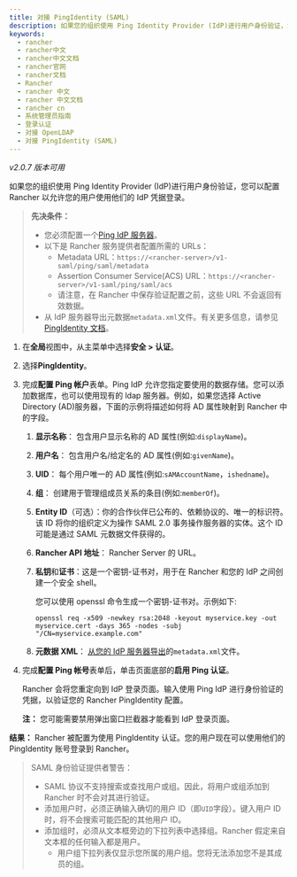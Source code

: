 ```yaml
---
title: 对接 PingIdentity (SAML)
description: 如果您的组织使用 Ping Identity Provider (IdP)进行用户身份验证，您可以配置 Rancher 以允许您的用户使用他们的 IdP 凭据登录。
keywords:
  - rancher
  - rancher中文
  - rancher中文文档
  - rancher官网
  - rancher文档
  - Rancher
  - rancher 中文
  - rancher 中文文档
  - rancher cn
  - 系统管理员指南
  - 登录认证
  - 对接 OpenLDAP
  - 对接 PingIdentity (SAML)
---
```


_v2.0.7 版本可用_

如果您的组织使用 Ping Identity Provider (IdP)进行用户身份验证，您可以配置 Rancher 以允许您的用户使用他们的 IdP 凭据登录。

> **先决条件：**
>
> - 您必须配置一个[Ping IdP 服务器](https://www.pingidentity.com/)。
> - 以下是 Rancher 服务提供者配置所需的 URLs：
>   - Metadata URL：`https://<rancher-server>/v1-saml/ping/saml/metadata`
>   - Assertion Consumer Service(ACS) URL：`https://<rancher-server>/v1-saml/ping/saml/acs`
>   - 请注意，在 Rancher 中保存验证配置之前，这些 URL 不会返回有效数据。
> - 从 IdP 服务器导出元数据`metadata.xml`文件。有关更多信息，请参见[PingIdentity 文档](https://docs.pingidentity.com/bundle/integrations/page/mcz1588209689936.html)。

1. 在**全局**视图中，从主菜单中选择**安全 > 认证**。

1. 选择**PingIdentity**。

1. 完成**配置 Ping 帐户**表单。Ping IdP 允许您指定要使用的数据存储。您可以添加数据库，也可以使用现有的 ldap 服务器。例如，如果您选择 Active Directory (AD)服务器，下面的示例将描述如何将 AD 属性映射到 Rancher 中的字段。

   1. **显示名称**： 包含用户显示名称的 AD 属性(例如:`displayName`)。

   1. **用户名**： 包含用户名/给定名的 AD 属性(例如:`givenName`)。

   1. **UID**： 每个用户唯一的 AD 属性(例如:`sAMAccountName`，`ishedname`)。

   1. **组**： 创建用于管理组成员关系的条目(例如:`memberOf`)。

   1. **Entity ID**（可选）：你的合作伙伴已公布的、依赖协议的、唯一的标识符。该 ID 将你的组织定义为操作 SAML 2.0 事务操作服务器的实体。这个 ID 可能是通过 SAML 元数据文件获得的。

   1. **Rancher API 地址**： Rancher Server 的 URL。

   1. **私钥**和**证书**：这是一个密钥-证书对，用于在 Rancher 和您的 IdP 之间创建一个安全 shell。

      您可以使用 openssl 命令生成一个密钥-证书对。示例如下:

      ```
      openssl req -x509 -newkey rsa:2048 -keyout myservice.key -out myservice.cert -days 365 -nodes -subj "/CN=myservice.example.com"
      ```

   1. **元数据 XML**： [从您的 IdP 服务器导出](https://documentation.pingidentity.com/pingfederate/pf83/index.shtml#concept_exportingMetadata.html)的`metadata.xml`文件。

1. 完成**配置 Ping 帐号**表单后，单击页面底部的**启用 Ping 认证**。

   Rancher 会将您重定向到 IdP 登录页面。输入使用 Ping IdP 进行身份验证的凭据，以验证您的 Rancher PingIdentity 配置。

   **注：** 您可能需要禁用弹出窗口拦截器才能看到 IdP 登录页面。

**结果：** Rancher 被配置为使用 PingIdentity 认证。您的用户现在可以使用他们的 PingIdentity 账号登录到 Rancher。

> SAML 身份验证提供者警告：
>
> - SAML 协议不支持搜索或查找用户或组。因此，将用户或组添加到 Rancher 时不会对其进行验证。
> - 添加用户时，必须正确输入确切的用户 ID（即`UID`字段）。键入用户 ID 时，将不会搜索可能匹配的其他用户 ID。
> - 添加组时，必须从文本框旁边的下拉列表中选择组。Rancher 假定来自文本框的任何输入都是用户。
>   - 用户组下拉列表仅显示您所属的用户组。您将无法添加您不是其成员的组。

